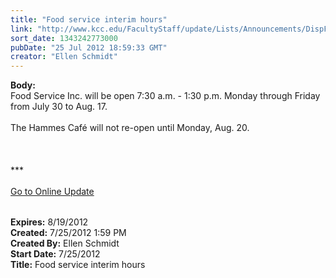 ```yaml
---
title: "Food service interim hours"
link: "http://www.kcc.edu/FacultyStaff/update/Lists/Announcements/DispForm.aspx?ID=764"
sort_date: 1343242773000
pubDate: "25 Jul 2012 18:59:33 GMT"
creator: "Ellen Schmidt"
---
```


<div><b>Body:</b> <div class="ExternalClassBB23E16BE8EF4761A0581193E3C87148"><div>Food Service Inc. will be open 7:30 a.m. - 1:30 p.m. Monday through Friday from July 30 to Aug. 17.</div>
<div><br />The Hammes Café will not re-open until Monday, Aug. 20.<br /></div>
<div> </div>
<div> </div>
<div> </div>
<div>
<div><span style="white-space:nowrap" class="baec5a81-e4d6-4674-97f3-e9220f0136c1">***</span></div>
<div><span style="white-space:nowrap" class="baec5a81-e4d6-4674-97f3-e9220f0136c1"></span> </div>
<div><span style="white-space:nowrap" class="baec5a81-e4d6-4674-97f3-e9220f0136c1"><a href="/FacultyStaff/update/Pages/dailyupdate.aspx">Go to Online Update</a></span><span style="white-space:nowrap" class="baec5a81-e4d6-4674-97f3-e9220f0136c1"></span></div>
<div><span style="white-space:nowrap" class="baec5a81-e4d6-4674-97f3-e9220f0136c1"></span><font size="2"></font><font size="2"> </div>
<div><br /></div></font></div></div></div>
<div><b>Expires:</b> 8/19/2012</div>
<div><b>Created:</b> 7/25/2012 1:59 PM</div>
<div><b>Created By:</b> Ellen Schmidt</div>
<div><b>Start Date:</b> 7/25/2012</div>
<div><b>Title:</b> Food service interim hours</div>
